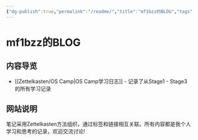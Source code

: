 ```yaml
---
{"dg-publish":true,"permalink":"/readme/","title":"mf1bzz的BLOG","tags":["gardenEntry"]}
---
```


# mf1bzz的BLOG
## 内容导览

- [[Zettelkasten/OS Camp\|OS Camp学习日志]] - 记录了从Stage1 - Stage3的所有学习记录

## 网站说明

笔记采用Zettelkasten方法组织，通过标签和链接相互关联。所有内容都是我个人学习和思考的记录，欢迎交流讨论!
